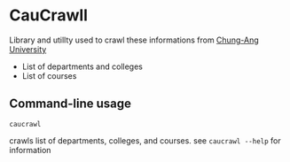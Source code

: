 # CauCrawll
Library and utillty used to crawl these informations from [Chung-Ang University](https://www.cau.ac.kr)
- List of departments and colleges
- List of courses

## Command-line usage
`caucrawl`

crawls list of departments, colleges, and courses. see `caucrawl --help` for information